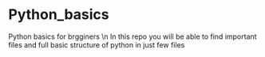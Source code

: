 # Python_basics
Python basics for brgginers
\n
In this repo you will be able to find important files and full basic structure of python in just few files




